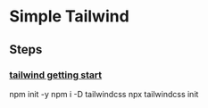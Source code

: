 # Simple Tailwind

## Steps

### [tailwind getting start](https://tailwindcss.com/docs/installation)

npm init -y
npm i -D tailwindcss
npx tailwindcss init
